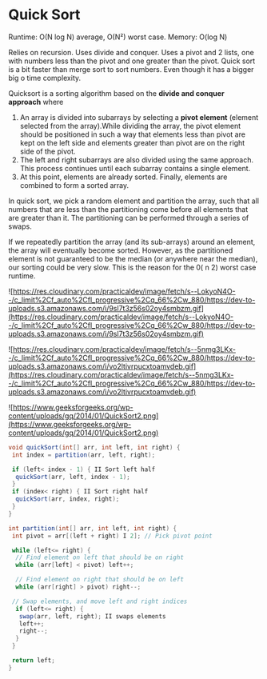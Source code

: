 # Quick Sort

Runtime: O(N log N) average, O(N²) worst case. Memory: O(log N)

Relies on recursion. Uses divide and conquer. Uses a pivot and 2 lists, one with numbers less than the pivot and one greater than the pivot. Quick sort is a bit faster than merge sort to sort numbers. Even though it has a bigger big o time complexity.

Quicksort is a sorting algorithm based on the **divide and conquer approach** where

1. An array is divided into subarrays by selecting a **pivot element** (element selected from the array).While dividing the array, the pivot element should be positioned in such a way that elements less than pivot are kept on the left side and elements greater than pivot are on the right side of the pivot.
2. The left and right subarrays are also divided using the same approach. This process continues until each subarray contains a single element.
3. At this point, elements are already sorted. Finally, elements are combined to form a sorted array.

In quick sort, we pick a random element and partition the array, such that all numbers that are less than the partitioning come before all elements that are greater than it. The partitioning can be performed through a series of swaps.

If we repeatedly partition the array (and its sub-arrays) around an element, the array will eventually become sorted. However, as the partitioned element is not guaranteed to be the median (or anywhere near the median), our sorting could be very slow. This is the reason for the 0( n
2) worst case runtime.

![https://res.cloudinary.com/practicaldev/image/fetch/s--LokyoN4O--/c_limit%2Cf_auto%2Cfl_progressive%2Cq_66%2Cw_880/https://dev-to-uploads.s3.amazonaws.com/i/9sl7t3z56s02oy4smbzm.gif](https://res.cloudinary.com/practicaldev/image/fetch/s--LokyoN4O--/c_limit%2Cf_auto%2Cfl_progressive%2Cq_66%2Cw_880/https://dev-to-uploads.s3.amazonaws.com/i/9sl7t3z56s02oy4smbzm.gif)

![https://res.cloudinary.com/practicaldev/image/fetch/s--5nmg3LKx--/c_limit%2Cf_auto%2Cfl_progressive%2Cq_66%2Cw_880/https://dev-to-uploads.s3.amazonaws.com/i/vo2ltivrpucxtoamvdeb.gif](https://res.cloudinary.com/practicaldev/image/fetch/s--5nmg3LKx--/c_limit%2Cf_auto%2Cfl_progressive%2Cq_66%2Cw_880/https://dev-to-uploads.s3.amazonaws.com/i/vo2ltivrpucxtoamvdeb.gif)

![https://www.geeksforgeeks.org/wp-content/uploads/gq/2014/01/QuickSort2.png](https://www.geeksforgeeks.org/wp-content/uploads/gq/2014/01/QuickSort2.png)

```java
void quickSort(int[] arr, int left, int right) {
 int index = partition(arr, left, right);

 if (left< index - 1) { II Sort left half
  quickSort(arr, left, index - 1);
 }
 if (index< right) { II Sort right half
  quickSort(arr, index, right);
 }
}

int partition(int[] arr, int left, int right) {
 int pivot = arr[(left + right) I 2]; // Pick pivot point

 while (left<= right) {
  // Find element on left that should be on right
  while (arr[left] < pivot) left++;

  // Find element on right that should be on left
  while (arr[right] > pivot) right--;

 // Swap elements, and move left and right indices
  if (left<= right) {
   swap(arr, left, right); II swaps elements
   left++;
   right--;
  }
 }

 return left;
}
```